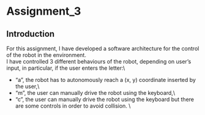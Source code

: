 # Assignment_3
## Introduction
For this assignment, I have developed a software architecture for the control of the robot in the environment. \
I have controlled 3 different behaviours of the robot, depending on user’s input, in particular, if the user enters the letter:\
*	“a”, the robot has to autonomously reach a (x, y) coordinate inserted by the user,\
*	“m”, the user can manually drive the robot using the keyboard,\
*	“c”, the user can manually drive the robot using the keyboard but there are some controls in order to avoid collision. \
